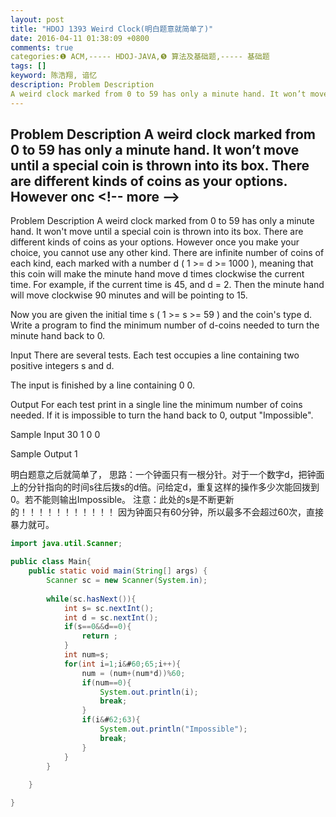 ```yaml
---
layout: post
title: "HDOJ 1393 Weird Clock(明白题意就简单了)"
date: 2016-04-11 01:38:09 +0800
comments: true
categories:❶ ACM,----- HDOJ-JAVA,❺ 算法及基础题,----- 基础题
tags: []
keyword: 陈浩翔, 谙忆
description: Problem Description 
A weird clock marked from 0 to 59 has only a minute hand. It won’t move until a special coin is thrown into its box. There are different kinds of coins as your options. However onc 
---
```



Problem Description 
A weird clock marked from 0 to 59 has only a minute hand. It won’t move until a special coin is thrown into its box. There are different kinds of coins as your options. However onc
&#60;!-- more --&#62;
----------

Problem Description
A weird clock marked from 0 to 59 has only a minute hand. It won't move until a special coin is thrown into its box. There are different kinds of coins as your options. However once you make your choice, you cannot use any other kind. There are infinite number of coins of each kind, each marked with a number d ( 1 >= d >= 1000 ), meaning that this coin will make the minute hand move d times clockwise the current time. For example, if the current time is 45, and d = 2. Then the minute hand will move clockwise 90 minutes and will be pointing to 15.

Now you are given the initial time s ( 1 >= s >= 59 ) and the coin's type d. Write a program to find the minimum number of d-coins needed to turn the minute hand back to 0.

 

Input
There are several tests. Each test occupies a line containing two positive integers s and d.

The input is finished by a line containing 0 0.

 

Output
For each test print in a single line the minimum number of coins needed. If it is impossible to turn the hand back to 0, output "Impossible".

 

Sample Input
30 1
0 0
 

Sample Output
1


明白题意之后就简单了，
思路：一个钟面只有一根分针。对于一个数字d，把钟面上的分针指向的时间s往后拨s的d倍。问给定d，重复这样的操作多少次能回拨到0。若不能则输出Impossible。
注意：此处的s是不断更新的！！！！！！！！！！！
因为钟面只有60分钟，所以最多不会超过60次，直接暴力就可。

```java
import java.util.Scanner;

public class Main{
	public static void main(String[] args) {
		Scanner sc = new Scanner(System.in);
		
		while(sc.hasNext()){
			int s= sc.nextInt();
			int d = sc.nextInt();
			if(s==0&&d==0){
				return ;
			}
			int num=s;
			for(int i=1;i&#60;65;i++){
				num = (num+(num*d))%60;
				if(num==0){
					System.out.println(i);
					break;
				}
				if(i&#62;63){
					System.out.println("Impossible");
					break;
				}
			}
		}
		
	}

}

```


